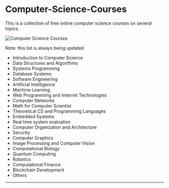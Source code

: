 # Computer-Science-Courses
This is a collection of free online computer science courses on several topics.

![Computer Science Courses](https://user-images.githubusercontent.com/81964452/178121888-2cbdb350-567a-4a27-8a57-4b5a50001288.png)

Note: this list is always being updated

- Introduction to Computer Science
- Data Structures and Algorithms
- Systems Programming
- Database Systems
- Software Engineering
- Artificial Intelligence
- Machine Learning
- Web Programming and Internet Technologies
- Computer Networks
- Math for Computer Scientist
- Theoretical CS and Programming Languages
- Embedded Systems
- Real time system evaluation
- Computer Organization and Architecture
- Security
- Computer Graphics
- Image Processing and Computer Vision
- Computational Biology
- Quantum Computing
- Robotics
- Computational Finance
- Blockchain Development
- Others

---
